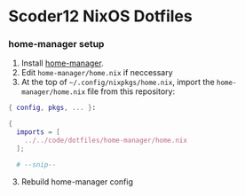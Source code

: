 # Scoder12 NixOS Dotfiles

### home-manager setup

1. Install [home-manager](https://github.com/nix-community/home-manager).
2. Edit `home-manager/home.nix` if neccessary
3. At the top of `~/.config/nixpkgs/home.nix`, import the `home-manager/home.nix` file
   from this repository:

```nix
{ config, pkgs, ... }:

{
  imports = [
    ../../code/dotfiles/home-manager/home.nix
  ];

  # --snip--
```

3. Rebuild home-manager config
